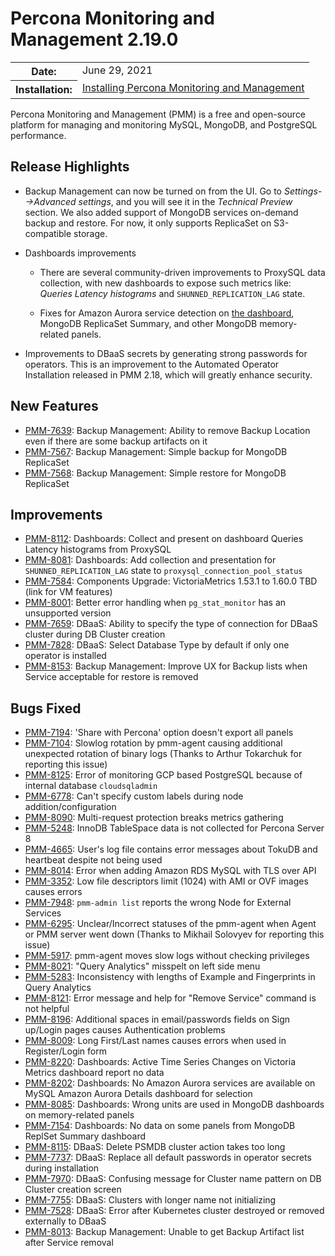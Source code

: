 # Percona Monitoring and Management 2.19.0

<table class="docutils field-list" frame="void" rules="none">
  <colgroup>
    <col class="field-name">
    <col class="field-body">
  </colgroup>
  <tbody valign="top">
    <tr class="field-odd field">
      <th class="field-name">Date:</th>
      <td class="field-body">June 29, 2021</td>
    </tr>
    <tr class="field-even field">
      <th class="field-name">Installation:</th>
      <td class="field-body">
        <a class="reference external" href="https://www.percona.com/software/pmm/quickstart">Installing Percona Monitoring and Management</a></td>
    </tr>
  </tbody>
</table>

Percona Monitoring and Management (PMM) is a free and open-source platform for managing and monitoring MySQL, MongoDB, and PostgreSQL performance.

## Release Highlights

- Backup Management can now be turned on from the UI. Go to *Settings-->Advanced settings*, and you will see it in the *Technical Preview* section. We also added support of MongoDB services on-demand backup and restore. For now, it only supports ReplicaSet on S3-compatible storage.

- Dashboards improvements

    - There are several community-driven improvements to ProxySQL data collection, with new dashboards to expose such metrics like: *Queries Latency histograms* and `SHUNNED_REPLICATION_LAG` state.

    - Fixes for Amazon Aurora service detection on [the dashboard](https://pmmdemo.percona.com/graph/d/mysql-amazonaurora/mysql-amazon-aurora-details?var-service_name=rds-aurora57-instance-1), MongoDB ReplicaSet Summary, and other MongoDB memory-related panels.

- Improvements to DBaaS secrets by generating strong passwords for operators. This is an improvement to the Automated Operator Installation released in PMM 2.18, which will greatly enhance security.  

## New Features

* [PMM-7639](https://jira.percona.com/browse/PMM-7639): Backup Management: Ability to remove Backup Location even if there are some backup artifacts on it
* [PMM-7567](https://jira.percona.com/browse/PMM-7567): Backup Management: Simple backup for MongoDB ReplicaSet
* [PMM-7568](https://jira.percona.com/browse/PMM-7568): Backup Management: Simple restore for MongoDB ReplicaSet



## Improvements
* [PMM-8112](https://jira.percona.com/browse/PMM-8112): Dashboards: Collect and present on dashboard Queries Latency histograms from ProxySQL
* [PMM-8081](https://jira.percona.com/browse/PMM-8081): Dashboards: Add collection and presentation for `SHUNNED_REPLICATION_LAG` state to `proxysql_connection_pool_status`
* [PMM-7584](https://jira.percona.com/browse/PMM-7584): Components Upgrade: VictoriaMetrics 1.53.1 to 1.60.0 TBD (link for VM features)
* [PMM-8001](https://jira.percona.com/browse/PMM-8001): Better error handling when `pg_stat_monitor` has an unsupported version
* [PMM-7659](https://jira.percona.com/browse/PMM-7659): DBaaS: Ability to specify the type of connection for DBaaS cluster during DB Cluster creation
* [PMM-7828](https://jira.percona.com/browse/PMM-7828): DBaaS: Select Database Type by default if only one operator is installed
* [PMM-8153](https://jira.percona.com/browse/PMM-8153): Backup Management: Improve UX for Backup lists when Service acceptable for restore is removed



## Bugs Fixed

* [PMM-7194](https://jira.percona.com/browse/PMM-7194): 'Share with Percona' option doesn't export all panels
* [PMM-7104](https://jira.percona.com/browse/PMM-7104): Slowlog rotation by pmm-agent causing additional unexpected rotation of binary logs (Thanks to Arthur Tokarchuk for reporting this issue)
* [PMM-8125](https://jira.percona.com/browse/PMM-8125): Error of monitoring GCP based PostgreSQL because of internal database `cloudsqladmin`
* [PMM-6778](https://jira.percona.com/browse/PMM-6778): Can't specify custom labels during node addition/configuration
* [PMM-8090](https://jira.percona.com/browse/PMM-8090): Multi-request protection breaks metrics gathering
* [PMM-5248](https://jira.percona.com/browse/PMM-5248): InnoDB TableSpace data is not collected for Percona Server 8
* [PMM-4665](https://jira.percona.com/browse/PMM-4665): User's log file contains error messages about TokuDB and heartbeat despite not being used
* [PMM-8014](https://jira.percona.com/browse/PMM-8014): Error when adding Amazon RDS MySQL with TLS over API
* [PMM-3352](https://jira.percona.com/browse/PMM-3352): Low file descriptors limit (1024) with AMI or OVF images causes errors
* [PMM-7948](https://jira.percona.com/browse/PMM-7948): `pmm-admin list` reports the wrong Node for External Services
* [PMM-6295](https://jira.percona.com/browse/PMM-6295): Unclear/Incorrect statuses of the pmm-agent when Agent or PMM server went down (Thanks to Mikhail Solovyev for reporting this issue)
* [PMM-5917](https://jira.percona.com/browse/PMM-5917): pmm-agent moves slow logs without checking privileges
* [PMM-8021](https://jira.percona.com/browse/PMM-8021): "Query Analytics" misspelt on left side menu
* [PMM-5283](https://jira.percona.com/browse/PMM-5283): Inconsistency with lengths of Example and Fingerprints in Query Analytics
* [PMM-8121](https://jira.percona.com/browse/PMM-8121): Error message and help for "Remove Service" command is not helpful
* [PMM-8196](https://jira.percona.com/browse/PMM-8196): Additional spaces in email/passwords fields on Sign up/Login pages causes Authentication problems
* [PMM-8009](https://jira.percona.com/browse/PMM-8009): Long First/Last names causes errors when used in Register/Login form
* [PMM-8220](https://jira.percona.com/browse/PMM-8220): Dashboards: Active Time Series Changes on Victoria Metrics dashboard report no data
* [PMM-8202](https://jira.percona.com/browse/PMM-8202): Dashboards: No Amazon Aurora services are available on MySQL Amazon Aurora Details dashboard for selection
* [PMM-8085](https://jira.percona.com/browse/PMM-8085): Dashboards: Wrong units are used in MongoDB dashboards on memory-related panels
* [PMM-7154](https://jira.percona.com/browse/PMM-7154): Dashboards: No data on some panels from MongoDB ReplSet Summary dashboard
* [PMM-8115](https://jira.percona.com/browse/PMM-8115): DBaaS: Delete PSMDB cluster action takes too long
* [PMM-7737](https://jira.percona.com/browse/PMM-7737): DBaaS: Replace all default passwords in operator secrets during installation
* [PMM-7970](https://jira.percona.com/browse/PMM-7970): DBaaS: Confusing message for Cluster name pattern on DB Cluster creation screen
* [PMM-7755](https://jira.percona.com/browse/PMM-7755): DBaaS: Clusters with longer name not initializing
* [PMM-7528](https://jira.percona.com/browse/PMM-7528): DBaaS: Error after Kubernetes cluster destroyed or removed externally to DBaaS
* [PMM-8013](https://jira.percona.com/browse/PMM-8013): Backup Management: Unable to get Backup Artifact list after Service removal
